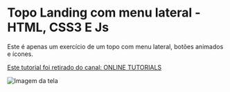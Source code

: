 # Topo Landing com menu lateral - HTML, CSS3 E Js

Este é apenas um exercício de um topo com menu lateral, botões animados e ícones. 

[Este tutorial foi retirado do canal: ONLINE TUTORIALS](https://www.youtube.com/watch?v=5zkOWf5_lAo&feature=em-uploademail)  
  
![Imagem da tela]()